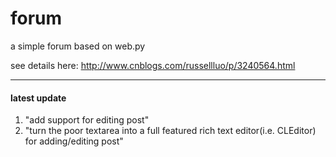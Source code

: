 forum
=====

a simple forum based on web.py


see details here: http://www.cnblogs.com/russellluo/p/3240564.html


<hr />
<h4>latest update</h4>
<ol>
<li>"add support for editing post"</li>
<li>"turn the poor textarea into a full featured rich text editor(i.e. CLEditor) for adding/editing post"</li>
</ol>
